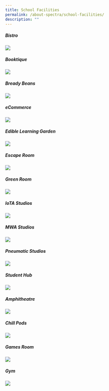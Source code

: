 ```yaml
---
title: School Facilities
permalink: /about-spectra/school-facilities/
description: ""
---
```

##### **Bistro**
![](/images/Bistro.jpg)

##### **Booktique**  
![](/images/Booktique.jpg)

##### **Bready Beans**  
![](/images/bready%20beans%20new.jpg)

##### **eCommerce**  
![](/images/eCommerce.jpg)

##### **Edible Learning Garden**  
![](/images/ELG.jpg)

##### **Escape Room**  
![](/images/EscapeRoom.jpg)

##### **Green Room**  
![](/images/GreenRoom.jpg)

##### **IoTA Studios**  
![](/images/IoTA.jpg)

##### **MWA Studios**  
![](/images/MWAStudios.jpg)

##### **Pneumatic Studios**  
![](/images/PneumaticStudio.jpg)

##### **Student Hub**  
![](/images/StudentHub.jpg)

##### **Amphitheatre**  
![](/images/amphitheatre%202023.jpg)

##### **Chill Pods**  
![](/images/ChillPods.jpg)

##### **Games Room**  
![](/images/GamesRoom.jpg)

##### **Gym**  
![](/images/Gym.jpg)